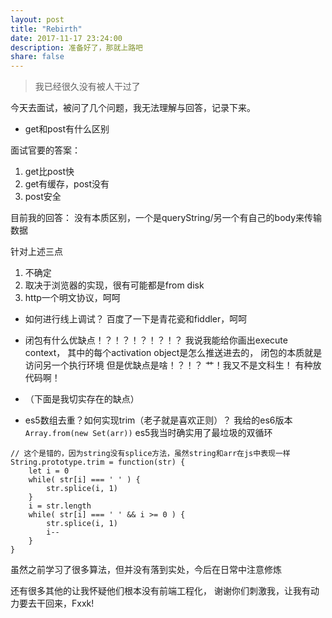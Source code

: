 ```yaml
---
layout: post
title: "Rebirth"
date: 2017-11-17 23:24:00
description: 准备好了，那就上路吧
share: false
---
```


> 我已经很久没有被人干过了

今天去面试，被问了几个问题，我无法理解与回答，记录下来。

+ get和post有什么区别

面试官要的答案：
1. get比post快
2. get有缓存，post没有
3. post安全

目前我的回答：
没有本质区别，一个是queryString/另一个有自己的body来传输数据

针对上述三点
1. 不确定
2. 取决于浏览器的实现，很有可能都是from disk
3. http一个明文协议，呵呵

+ 如何进行线上调试？
百度了一下是青花瓷和fiddler，呵呵

+ 闭包有什么优缺点！？！？！？！？！？
我说我能给你画出execute context，
其中的每个activation object是怎么推送进去的，
闭包的本质就是访问另一个执行环境
但是优缺点是啥！？！？
艹！我又不是文科生！
有种放代码啊！

+ （下面是我切实存在的缺点）
+ es5数组去重？如何实现trim（老子就是喜欢正则）？
我给的es6版本
`Array.from(new Set(arr))`
es5我当时确实用了最垃圾的双循环

```
// 这个是错的，因为string没有splice方法，虽然string和arr在js中表现一样
String.prototype.trim = function(str) {
    let i = 0
    while( str[i] === ' ' ) {
        str.splice(i, 1)
    }
    i = str.length
    while( str[i] === ' ' && i >= 0 ) {
        str.splice(i, 1)
        i--
    }
}
```

虽然之前学习了很多算法，但并没有落到实处，今后在日常中注意修炼

还有很多其他的让我怀疑他们根本没有前端工程化，
谢谢你们刺激我，让我有动力要去干回来，Fxxk!





